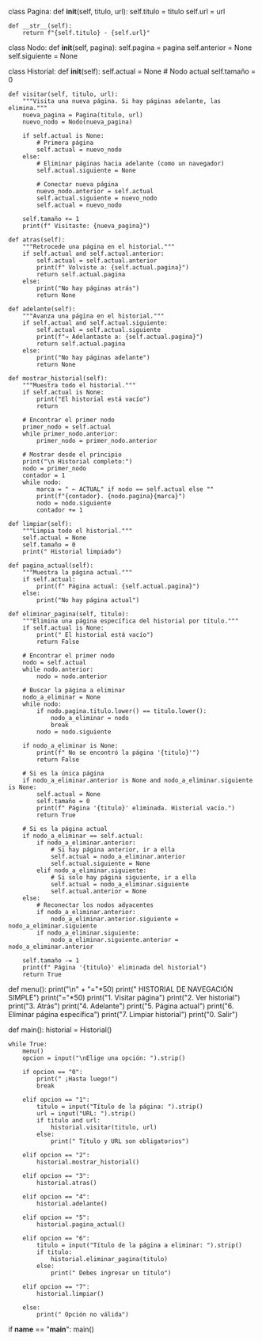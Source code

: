 class Pagina:
    def __init__(self, titulo, url):
        self.titulo = titulo
        self.url = url
    
    def __str__(self):
        return f"{self.titulo} - {self.url}"

class Nodo:
    def __init__(self, pagina):
        self.pagina = pagina
        self.anterior = None
        self.siguiente = None

class Historial:
    def __init__(self):
        self.actual = None  # Nodo actual
        self.tamaño = 0
    
    def visitar(self, titulo, url):
        """Visita una nueva página. Si hay páginas adelante, las elimina."""
        nueva_pagina = Pagina(titulo, url)
        nuevo_nodo = Nodo(nueva_pagina)
        
        if self.actual is None:
            # Primera página
            self.actual = nuevo_nodo
        else:
            # Eliminar páginas hacia adelante (como un navegador)
            self.actual.siguiente = None
            
            # Conectar nueva página
            nuevo_nodo.anterior = self.actual
            self.actual.siguiente = nuevo_nodo
            self.actual = nuevo_nodo
        
        self.tamaño += 1
        print(f" Visitaste: {nueva_pagina}")
    
    def atras(self):
        """Retrocede una página en el historial."""
        if self.actual and self.actual.anterior:
            self.actual = self.actual.anterior
            print(f" Volviste a: {self.actual.pagina}")
            return self.actual.pagina
        else:
            print("No hay páginas atrás")
            return None
    
    def adelante(self):
        """Avanza una página en el historial."""
        if self.actual and self.actual.siguiente:
            self.actual = self.actual.siguiente
            print(f"→ Adelantaste a: {self.actual.pagina}")
            return self.actual.pagina
        else:
            print("No hay páginas adelante")
            return None
    
    def mostrar_historial(self):
        """Muestra todo el historial."""
        if self.actual is None:
            print("El historial está vacío")
            return
        
        # Encontrar el primer nodo
        primer_nodo = self.actual
        while primer_nodo.anterior:
            primer_nodo = primer_nodo.anterior
        
        # Mostrar desde el principio
        print("\n Historial completo:")
        nodo = primer_nodo
        contador = 1
        while nodo:
            marca = " ← ACTUAL" if nodo == self.actual else ""
            print(f"{contador}. {nodo.pagina}{marca}")
            nodo = nodo.siguiente
            contador += 1
    
    def limpiar(self):
        """Limpia todo el historial."""
        self.actual = None
        self.tamaño = 0
        print(" Historial limpiado")
    
    def pagina_actual(self):
        """Muestra la página actual."""
        if self.actual:
            print(f" Página actual: {self.actual.pagina}")
        else:
            print("No hay página actual")
    
    def eliminar_pagina(self, titulo):
        """Elimina una página específica del historial por título."""
        if self.actual is None:
            print(" El historial está vacío")
            return False
        
        # Encontrar el primer nodo
        nodo = self.actual
        while nodo.anterior:
            nodo = nodo.anterior
        
        # Buscar la página a eliminar
        nodo_a_eliminar = None
        while nodo:
            if nodo.pagina.titulo.lower() == titulo.lower():
                nodo_a_eliminar = nodo
                break
            nodo = nodo.siguiente
        
        if nodo_a_eliminar is None:
            print(f" No se encontró la página '{titulo}'")
            return False
        
        # Si es la única página
        if nodo_a_eliminar.anterior is None and nodo_a_eliminar.siguiente is None:
            self.actual = None
            self.tamaño = 0
            print(f" Página '{titulo}' eliminada. Historial vacío.")
            return True
        
        # Si es la página actual
        if nodo_a_eliminar == self.actual:
            if nodo_a_eliminar.anterior:
                # Si hay página anterior, ir a ella
                self.actual = nodo_a_eliminar.anterior
                self.actual.siguiente = None
            elif nodo_a_eliminar.siguiente:
                # Si solo hay página siguiente, ir a ella
                self.actual = nodo_a_eliminar.siguiente
                self.actual.anterior = None
        else:
            # Reconectar los nodos adyacentes
            if nodo_a_eliminar.anterior:
                nodo_a_eliminar.anterior.siguiente = nodo_a_eliminar.siguiente
            if nodo_a_eliminar.siguiente:
                nodo_a_eliminar.siguiente.anterior = nodo_a_eliminar.anterior
        
        self.tamaño -= 1
        print(f" Página '{titulo}' eliminada del historial")
        return True

def menu():
    print("\n" + "="*50)
    print(" HISTORIAL DE NAVEGACIÓN SIMPLE")
    print("="*50)
    print("1. Visitar página")
    print("2. Ver historial")
    print("3. Atrás")
    print("4. Adelante")
    print("5. Página actual")
    print("6. Eliminar página específica")
    print("7. Limpiar historial")
    print("0. Salir")

def main():
    historial = Historial()
    
    while True:
        menu()
        opcion = input("\nElige una opción: ").strip()
        
        if opcion == "0":
            print(" ¡Hasta luego!")
            break
        
        elif opcion == "1":
            titulo = input("Título de la página: ").strip()
            url = input("URL: ").strip()
            if titulo and url:
                historial.visitar(titulo, url)
            else:
                print(" Título y URL son obligatorios")
        
        elif opcion == "2":
            historial.mostrar_historial()
        
        elif opcion == "3":
            historial.atras()
        
        elif opcion == "4":
            historial.adelante()
        
        elif opcion == "5":
            historial.pagina_actual()
        
        elif opcion == "6":
            titulo = input("Título de la página a eliminar: ").strip()
            if titulo:
                historial.eliminar_pagina(titulo)
            else:
                print(" Debes ingresar un título")
        
        elif opcion == "7":
            historial.limpiar()
        
        else:
            print(" Opción no válida")

if __name__ == "__main__":
    main()
